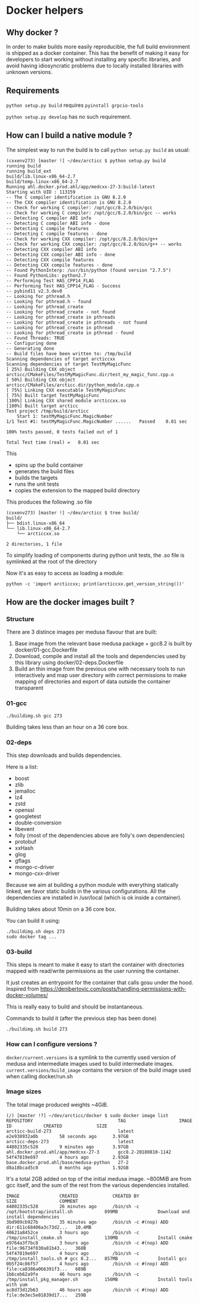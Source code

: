# Docker helpers

## Why docker ?

In order to make builds more easily reproducible, the full build environment is shipped as a docker container.
This has the benefit of making it easy for developers to start working without installing any specific libraries, and avoid having idiosyncratic problems due to locally installed libraries with unknown versions.

## Requirements

`python setup.py build` requires
`pyinstall grpcio-tools`

`python setup.py develop` has no such requirement.

## How can I build a native module ?

The simplest way to run the build is to call `python setup.py build` as usual:

```
(cxxenv273) [master !] ~/dev/arcticc $ python setup.py build
running build
running build_ext
build/lib.linux-x86_64-2.7
build/temp.linux-x86_64-2.7
Running ahl.docker.prod.ahl/app/medcxx-27-3:build-latest
Starting with UID : 113159
-- The C compiler identification is GNU 8.2.0
-- The CXX compiler identification is GNU 8.2.0
-- Check for working C compiler: /opt/gcc/8.2.0/bin/gcc
-- Check for working C compiler: /opt/gcc/8.2.0/bin/gcc -- works
-- Detecting C compiler ABI info
-- Detecting C compiler ABI info - done
-- Detecting C compile features
-- Detecting C compile features - done
-- Check for working CXX compiler: /opt/gcc/8.2.0/bin/g++
-- Check for working CXX compiler: /opt/gcc/8.2.0/bin/g++ -- works
-- Detecting CXX compiler ABI info
-- Detecting CXX compiler ABI info - done
-- Detecting CXX compile features
-- Detecting CXX compile features - done
-- Found PythonInterp: /usr/bin/python (found version "2.7.5") 
-- Found PythonLibs: python2.7
-- Performing Test HAS_CPP14_FLAG
-- Performing Test HAS_CPP14_FLAG - Success
-- pybind11 v2.3.dev0
-- Looking for pthread.h
-- Looking for pthread.h - found
-- Looking for pthread_create
-- Looking for pthread_create - not found
-- Looking for pthread_create in pthreads
-- Looking for pthread_create in pthreads - not found
-- Looking for pthread_create in pthread
-- Looking for pthread_create in pthread - found
-- Found Threads: TRUE  
-- Configuring done
-- Generating done
-- Build files have been written to: /tmp/build
Scanning dependencies of target arcticcxx
Scanning dependencies of target TestMyMagicFunc
[ 25%] Building CXX object arcticc/CMakeFiles/TestMyMagicFunc.dir/test_my_magic_func.cpp.o
[ 50%] Building CXX object arcticc/CMakeFiles/arcticc.dir/python_module.cpp.o
[ 75%] Linking CXX executable TestMyMagicFunc
[ 75%] Built target TestMyMagicFunc
[100%] Linking CXX shared module arcticcxx.so
[100%] Built target arcticc
Test project /tmp/build/arcticc
    Start 1: testMyMagicFunc.MagicNumber
1/1 Test #1: testMyMagicFunc.MagicNumber ......   Passed    0.01 sec

100% tests passed, 0 tests failed out of 1

Total Test time (real) =   0.01 sec
```

This
 * spins up the build container
 * generates the build files
 * builds the targets
 * runs the unit tests
 * copies the extension to the mapped build directory

This produces the following .so file

```
(cxxenv273) [master !] ~/dev/arcticc $ tree build/
build/
├── bdist.linux-x86_64
└── lib.linux-x86_64-2.7
    └── arcticcxx.so

2 directories, 1 file
```

To simplify loading of components during python unit tests, the .so file is symlinked at the root of the directory

Now it's as easy to access as loading a module:

```
python -c 'import arcticcxx; print(arcticcxx.get_version_string())'
```

## How are the docker images built ?

### Structure

There are 3 distince images per medusa flavour that are built:
 1. Base image from the relevant base medusa package + gcc8.2 is built by docker/01-gcc.Dockerfile
 1. Download, compile and install all the tools and dependencies used by this library using docker/02-deps.Dockerfile
 1. Build an thin image from the previous one with necessary tools to run interactively and map user directory with correct permissions to make mapping of directories and export of data outside the container transparent

### 01-gcc

```
./buildimg.sh gcc 273
```

Building takes less than an hour on a 36 core box.

### 02-deps

This step downloads and builds dependencies.

Here is a list:
 * boost
 * zlib
 * jemalloc
 * lz4
 * zstd
 * openssl
 * googletest
 * double-conversion
 * libevent
 * folly (most of the dependencies above are folly's own dependencies)
 * protobuf
 * xxHash
 * glog
 * gflags
 * mongo-c-driver
 * mongo-cxx-driver

Because we aim at building a python module with everything statically linked, we favor static builds in the various configurations.
All the dependencies are installed in /usr/local (which is ok inside a container).

Building takes about 10min on a 36 core box.

You can build it using:

```
./buildimg.sh deps 273
sudo docker tag ...
```

### 03-build

This steps is meant to make it easy to start the container with directories mapped with read/write permissions as the user running the container.

It just creates an entrypoint for the container that calls gosu under the hood.
Inspired from https://denibertovic.com/posts/handling-permissions-with-docker-volumes/

This is really easy to build and should be instantaneous.

Commands to build it (after the previous step has been done)

```
./buildimg.sh build 273
```

### How can I configure versions ?

`docker/current.versions` is a symlink to the currently used version of medusa and intermediate images used to build intermediate images.
`current.versions/build_image` contains the version of the build image used when calling docker/run.sh

### Image sizes

The total image produced weights ~4GiB.

```
(/) [master !?] ~/dev/arcticc/docker $ sudo docker image list
REPOSITORY                                TAG                    IMAGE ID            CREATED             SIZE
arcticc-build-273                         latest                 e2e938932a0b        58 seconds ago      3.97GB
arcticc-deps-273                          latest                 44802335c528        9 minutes ago       3.97GB
ahl.docker.prod.ahl/app/medcxx-27-3       gcc8.2-20180810-1142   54f47819e697        4 hours ago         2.93GB
base.docker.prod.ahl/base/medusa-python   27-2                   d8a18bcad5c0        8 months ago        1.92GB
```

It's a total 2GB added on top of the initial medusa image. ~800MiB are from gcc itself, and the sum of the rest from the various dependencies installed.

```
IMAGE               CREATED             CREATED BY                                      SIZE                COMMENT
44802335c528        26 minutes ago      /bin/sh -c /opt/bootstrap/install.sh            899MB               Download and install dependencies
3bd989cb927b        35 minutes ago      /bin/sh -c #(nop) ADD dir:611c68406a3c73d2...   10.4MB              
40621a8452ce        3 hours ago         /bin/sh -c /tmp/install_cmake.sh                130MB               Install cmake
e9764a3f7bc8        3 hours ago         /bin/sh -c #(nop) ADD file:96734f830a81b43...   368B                
54f47819e697        4 hours ago         /bin/sh -c /tmp/install_tools.sh # gcc 8.2...   857MB               Install gcc
0b5f24c86f57        4 hours ago         /bin/sh -c #(nop) ADD file:ca8386a066391f3...   689B                
1b6ceb62a9fe        46 hours ago        /bin/sh -c /tmp/install_pkg_manager.sh          156MB               Install tools with yum
ac8d73d12b63        46 hours ago        /bin/sh -c #(nop) ADD file:de3ec5e01839d17...   259B       
```

